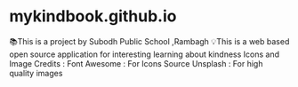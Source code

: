 # mykindbook.github.io

📚This is a project by Subodh Public School ,Rambagh
💡This is a web based open source application for interesting learning about kindness
 Icons and Image Credits :
 Font Awesome : For Icons
 Source Unsplash : For high quality images 
